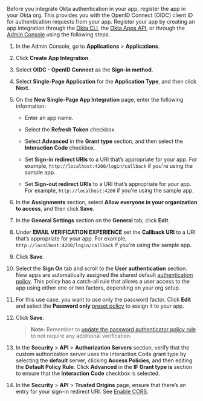 Before you integrate Okta authentication in your app, register the app in your Okta org. This provides you with the OpenID Connect (OIDC) client ID for authentication requests from your app. Register your app by creating an app integration through the [Okta CLI](https://cli.okta.com/), the [Okta Apps API](https://developer.okta.com/docs/api/openapi/okta-management/management/tag/Application/), or through the [Admin Console](/docs/concepts/okta-organizations/#admin-console) using the following steps.

1. In the Admin Console, go to **Applications** > **Applications**.
1. Click **Create App Integration**.
1. Select **OIDC - OpenID Connect** as the **Sign-in method**.
1. Select **Single-Page Application** for the **Application Type**, and then click **Next**.
1. On the **New Single-Page App Integration** page, enter the following information: 

   * Enter an app name.
   * Select the **Refresh Token** checkbox.
   * Select **Advanced** in the **Grant type** section, and then select the **Interaction Code** checkbox.

      <VerifyICGrantType />

   * Set **Sign-in redirect URIs** to a URI that’s appropriate for your app. For example, `http://localhost:4200/login/callback` if you're using the sample app.
   * Set **Sign-out redirect URIs** to a URI that’s appropriate for your app. For example, `http://localhost:4200` if you're using the sample app.

1. In the **Assignments** section, select **Allow everyone in your organization to access**, and then click **Save**.
1. In the **General Settings** section on the **General** tab, click **Edit**.
1. Under **EMAIL VERIFICATION EXPERIENCE** set the **Callback URI** to a URI that’s appropriate for your app. For example, `http://localhost:4200/login/callback` if you're using the sample app.
1. Click **Save**.

1. Select the **Sign On** tab and scroll to the **User authentication** section. New apps are automatically assigned the shared default [authentication policy](https://help.okta.com/okta_help.htm?type=oie&id=ext-about-asop). This policy has a catch-all rule that allows a user access to the app using either one or two factors, depending on your org setup.
1. For this use case, you want to use only the password factor. Click **Edit** and select the **Password only** [preset policy](https://help.okta.com/okta_help.htm?type=oie&id=ext-preset-auth-policies) to assign it to your app.
1. Click **Save**.

   > **Note:** Remember to [update the password authenticator policy rule](/docs/guides/oie-embedded-common-org-setup/nodejs/main/#update-the-password-authenticator-to-password-only) to not require any additional verification.

1. In the **Security** > **API** > **Authorization Servers** section, verify that the custom authorization server uses the Interaction Code grant type by selecting the **default** server, clicking **Access Policies**, and then editing the **Default Policy Rule**. Click **Advanced** in the **IF Grant type is** section to ensure that the **Interaction Code** checkbox is selected.

   <VerifyICGrantType />

1. In the **Security** > **API** > **Trusted Origins** page, ensure that there’s an entry for your sign-in redirect URI. See [Enable CORS](/docs/guides/enable-cors/).